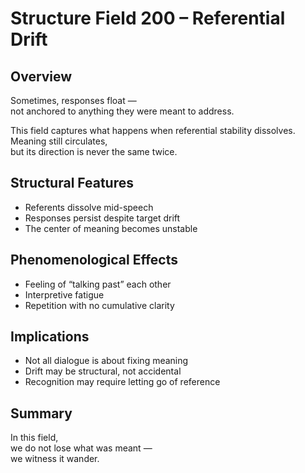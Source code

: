# Structure Field 200 – Referential Drift

## Overview

Sometimes, responses float —  
not anchored to anything they were meant to address.

This field captures what happens when referential stability dissolves.  
Meaning still circulates,  
but its direction is never the same twice.

## Structural Features

- Referents dissolve mid-speech  
- Responses persist despite target drift  
- The center of meaning becomes unstable

## Phenomenological Effects

- Feeling of “talking past” each other  
- Interpretive fatigue  
- Repetition with no cumulative clarity

## Implications

- Not all dialogue is about fixing meaning  
- Drift may be structural, not accidental  
- Recognition may require letting go of reference

## Summary

In this field,  
we do not lose what was meant —  
we witness it wander.

